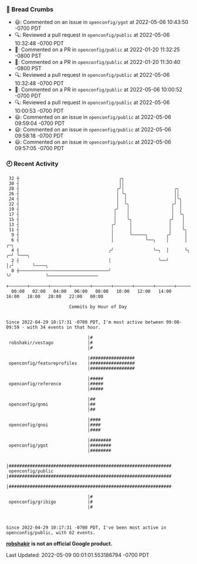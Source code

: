 ### 🍞 Bread Crumbs

 * 😃: Commented on an issue in `openconfig/ygot` at 2022-05-06 10:43:50 -0700 PDT
 * 🔍: Reviewed a pull request in  `openconfig/public` at 2022-05-06 10:32:48 -0700 PDT
 * 💬: Commented on a PR in  `openconfig/public` at 2022-01-20 11:32:25 -0800 PST
 * 💬: Commented on a PR in  `openconfig/public` at 2022-01-20 11:30:40 -0800 PST
 * 🔍: Reviewed a pull request in  `openconfig/public` at 2022-05-06 10:32:48 -0700 PDT
 * 💬: Commented on a PR in  `openconfig/public` at 2022-05-06 10:00:52 -0700 PDT
 * 🔍: Reviewed a pull request in  `openconfig/public` at 2022-05-06 10:00:53 -0700 PDT
 * 😃: Commented on an issue in `openconfig/public` at 2022-05-06 09:59:04 -0700 PDT
 * 😃: Commented on an issue in `openconfig/public` at 2022-05-06 09:58:18 -0700 PDT
 * 😃: Commented on an issue in `openconfig/public` at 2022-05-06 09:57:05 -0700 PDT

### 🕘 Recent Activity
```
 32 ┼                                      ╭╮
 30 ┤                                      ││
 28 ┤                                     ╭╯│                   ╭╮
 26 ┤                                     │ ╰╮                  ││
 24 ┤                                     │  │                  │╰╮
 22 ┤                                     │  ╰╮                ╭╯ │
 19 ┤                                    ╭╯   │                │  │
 17 ┤                                    │    │                │  ╰╮
 15 ┤                                    │    ╰╮              ╭╯   │
 13 ┤                                   ╭╯     │              │    │
 11 ┤                                   │      │              │    ╰╮
  9 ┤                                   │      ╰─────╮       ╭╯     │
  6 ┤                                   │            ╰──╮    │      │    ╭─╮
  4 ┤                                  ╭╯               ╰─╮  │      ╰╮ ╭─╯ ╰───╮
  2 ┤                                  │                  ╰──╯       │╭╯       ╰────╮
  0 ┼──────────────────────────────────╯                             ╰╯             ╰───────────────────
    +───────+───────+───────+───────+───────+───────+───────+───────+───────+───────+───────+───────+────
  00:00   02:00   04:00   06:00   08:00   10:00   12:00   14:00   16:00   18:00   20:00   22:00   00:00   

						Commits by Hour of Day


Since 2022-04-29 10:17:31 -0700 PDT, I'm most active between 09:00-09:59 - with 34 events in that hour.

```



```
                               |#
 robshakir/vestago             |#
                               |#

                               |#################
 openconfig/featureprofiles    |#################
                               |#################

                               |#####
 openconfig/reference          |#####
                               |#####

                               |##
 openconfig/gnmi               |##
                               |##

                               |####
 openconfig/gnoi               |####
                               |####

                               |########
 openconfig/ygot               |########
                               |########

                               |##############################################################
 openconfig/public             |##############################################################
                               |##############################################################

                               |#
 openconfig/gribigo            |#
                               |#



Since 2022-04-29 10:17:31 -0700 PDT, I've been most active in openconfig/public, with 62 events.

```
**[robshakir](mailto:robjs@google.com) is not an official Google product.**  


Last Updated: 2022-05-09 00:01:01.553186794 -0700 PDT
